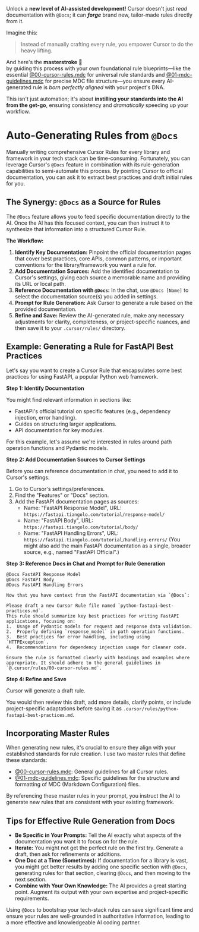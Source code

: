 Unlock a **new level of AI-assisted development!** Cursor doesn't just *read* documentation with `@Docs`; it can ***forge*** brand new, tailor-made rules directly from it.

Imagine this:
> Instead of manually crafting every rule, you empower Cursor to do the heavy lifting.

And here's the **masterstroke** 🍆  
by guiding this process with your own foundational rule blueprints—like the essential [@00-cursor-rules.mdc](mdc:.cursor/rules/00-cursor-rules.mdc) for universal rule standards and [@01-mdc-guidelines.mdc](mdc:.cursor/rules/01-mdc-guidelines.mdc) for precise MDC file structure—you ensure every AI-generated rule is *born perfectly aligned* with your project's DNA.

This isn't just automation; it's about **instilling your standards into the AI from the get-go**, ensuring consistency and *dramatically* speeding up your workflow.

# Auto-Generating Rules from `@Docs`

Manually writing comprehensive Cursor Rules for every library and framework in your tech stack can be time-consuming. Fortunately, you can leverage Cursor's `@Docs` feature in combination with its rule-generation capabilities to semi-automate this process. By pointing Cursor to official documentation, you can ask it to extract best practices and draft initial rules for you.

## The Synergy: `@Docs` as a Source for Rules

The `@Docs` feature allows you to feed specific documentation directly to the AI. Once the AI has this focused context, you can then instruct it to synthesize that information into a structured Cursor Rule.

**The Workflow:**

1.  **Identify Key Documentation:** Pinpoint the official documentation pages that cover best practices, core APIs, common patterns, or important conventions for the library/framework you want a rule for.
2.  **Add Documentation Sources:** Add the identified documentation to Cursor's settings, giving each source a memorable name and providing its URL or local path.
3.  **Reference Documentation with `@Docs`:** In the chat, use `@Docs [Name]` to select the documentation source(s) you added in settings.
4.  **Prompt for Rule Generation:** Ask Cursor to generate a rule based on the provided documentation.
5.  **Refine and Save:** Review the AI-generated rule, make any necessary adjustments for clarity, completeness, or project-specific nuances, and then save it to your `.cursor/rules/` directory.

## Example: Generating a Rule for FastAPI Best Practices

Let's say you want to create a Cursor Rule that encapsulates some best practices for using FastAPI, a popular Python web framework.

**Step 1: Identify Documentation**

You might find relevant information in sections like:
-   FastAPI's official tutorial on specific features (e.g., dependency injection, error handling).
-   Guides on structuring larger applications.
-   API documentation for key modules.

For this example, let's assume we're interested in rules around path operation functions and Pydantic models.

**Step 2: Add Documentation Sources to Cursor Settings**

Before you can reference documentation in chat, you need to add it to Cursor's settings:
1. Go to Cursor's settings/preferences.
2. Find the "Features" or "Docs" section.
3. Add the FastAPI documentation pages as sources:
    *   Name: "FastAPI Response Model", URL: `https://fastapi.tiangolo.com/tutorial/response-model/`
    *   Name: "FastAPI Body", URL: `https://fastapi.tiangolo.com/tutorial/body/`
    *   Name: "FastAPI Handling Errors", URL: `https://fastapi.tiangolo.com/tutorial/handling-errors/`
(You might also add the main FastAPI documentation as a single, broader source, e.g., named "FastAPI Official".)

**Step 3: Reference Docs in Chat and Prompt for Rule Generation**

```plaintext
@Docs FastAPI Response Model
@Docs FastAPI Body
@Docs FastAPI Handling Errors

Now that you have context from the FastAPI documentation via `@Docs`:

Please draft a new Cursor Rule file named `python-fastapi-best-practices.md`.
This rule should summarize key best practices for writing FastAPI applications, focusing on:
1.  Usage of Pydantic models for request and response data validation.
2.  Properly defining `response_model` in path operation functions.
3.  Best practices for error handling, including using `HTTPException`.
4.  Recommendations for dependency injection usage for cleaner code.

Ensure the rule is formatted clearly with headings and examples where appropriate. It should adhere to the general guidelines in `@.cursor/rules/00-cursor-rules.md`.
```

**Step 4: Refine and Save**

Cursor will generate a draft rule.

You would then review this draft, add more details, clarify points, or include project-specific adaptations before saving it as `.cursor/rules/python-fastapi-best-practices.md`.

## Incorporating Master Rules

When generating new rules, it's crucial to ensure they align with your established standards for rule creation. I use two master rules that define these standards:

*   [@00-cursor-rules.mdc](mdc:.cursor/rules/00-cursor-rules.mdc): General guidelines for all Cursor rules.
*   [@01-mdc-guidelines.mdc](mdc:.cursor/rules/01-mdc-guidelines.mdc): Specific guidelines for the structure and formatting of MDC (Markdown Configuration) files.

By referencing these master rules in your prompt, you instruct the AI to generate new rules that are consistent with your existing framework.

## Tips for Effective Rule Generation from Docs

-   **Be Specific in Your Prompts:** Tell the AI exactly what aspects of the documentation you want it to focus on for the rule.
-   **Iterate:** You might not get the perfect rule on the first try. Generate a draft, then ask for refinements or additions.
-   **One Doc at a Time (Sometimes):** If documentation for a library is vast, you might get better results by adding one specific section with `@Docs`, generating rules for that section, clearing `@Docs`, and then moving to the next section.
-   **Combine with Your Own Knowledge:** The AI provides a great starting point. Augment its output with your own expertise and project-specific requirements.

Using `@Docs` to bootstrap your tech-stack rules can save significant time and ensure your rules are well-grounded in authoritative information, leading to a more effective and knowledgeable AI coding partner. 